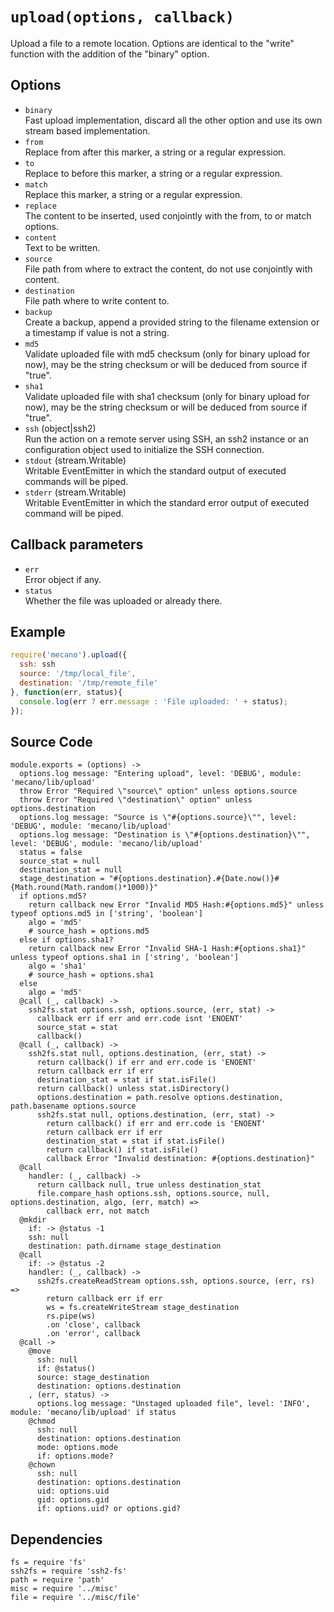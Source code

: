 
# `upload(options, callback)`

Upload a file to a remote location. Options are identical to the "write"
function with the addition of the "binary" option.

## Options

*   `binary`   
    Fast upload implementation, discard all the other option and use its own
    stream based implementation.   
*   `from`   
    Replace from after this marker, a string or a regular expression.   
*   `to`   
    Replace to before this marker, a string or a regular expression.   
*   `match`   
    Replace this marker, a string or a regular expression.   
*   `replace`   
    The content to be inserted, used conjointly with the from, to or match
    options.   
*   `content`   
    Text to be written.   
*   `source`   
    File path from where to extract the content, do not use conjointly with
    content.   
*   `destination`   
    File path where to write content to.   
*   `backup`   
    Create a backup, append a provided string to the filename extension or a
    timestamp if value is not a string.   
*   `md5`   
    Validate uploaded file with md5 checksum (only for binary upload for now),
    may be the string checksum or will be deduced from source if "true".   
*   `sha1`   
    Validate uploaded file with sha1 checksum (only for binary upload for now),
    may be the string checksum or will be deduced from source if "true".   
*   `ssh` (object|ssh2)   
    Run the action on a remote server using SSH, an ssh2 instance or an
    configuration object used to initialize the SSH connection.   
*   `stdout` (stream.Writable)   
    Writable EventEmitter in which the standard output of executed commands will
    be piped.   
*   `stderr` (stream.Writable)   
    Writable EventEmitter in which the standard error output of executed command
    will be piped.   

## Callback parameters

*   `err`   
    Error object if any.   
*   `status`   
    Whether the file was uploaded or already there.   

## Example

```js
require('mecano').upload({
  ssh: ssh
  source: '/tmp/local_file',
  destination: '/tmp/remote_file'
}, function(err, status){
  console.log(err ? err.message : 'File uploaded: ' + status);
});
```

## Source Code

    module.exports = (options) ->
      options.log message: "Entering upload", level: 'DEBUG', module: 'mecano/lib/upload'
      throw Error "Required \"source\" option" unless options.source
      throw Error "Required \"destination\" option" unless options.destination
      options.log message: "Source is \"#{options.source}\"", level: 'DEBUG', module: 'mecano/lib/upload'
      options.log message: "Destination is \"#{options.destination}\"", level: 'DEBUG', module: 'mecano/lib/upload'
      status = false
      source_stat = null
      destination_stat = null
      stage_destination = "#{options.destination}.#{Date.now()}#{Math.round(Math.random()*1000)}"
      if options.md5?
        return callback new Error "Invalid MD5 Hash:#{options.md5}" unless typeof options.md5 in ['string', 'boolean']
        algo = 'md5'
        # source_hash = options.md5
      else if options.sha1?
        return callback new Error "Invalid SHA-1 Hash:#{options.sha1}" unless typeof options.sha1 in ['string', 'boolean']
        algo = 'sha1'
        # source_hash = options.sha1
      else
        algo = 'md5'
      @call (_, callback) ->
        ssh2fs.stat options.ssh, options.source, (err, stat) ->
          callback err if err and err.code isnt 'ENOENT'
          source_stat = stat
          callback()
      @call (_, callback) ->
        ssh2fs.stat null, options.destination, (err, stat) ->
          return callback() if err and err.code is 'ENOENT'
          return callback err if err
          destination_stat = stat if stat.isFile()
          return callback() unless stat.isDirectory()
          options.destination = path.resolve options.destination, path.basename options.source
          ssh2fs.stat null, options.destination, (err, stat) ->
            return callback() if err and err.code is 'ENOENT'
            return callback err if err
            destination_stat = stat if stat.isFile()
            return callback() if stat.isFile()
            callback Error "Invalid destination: #{options.destination}"
      @call
        handler: (_, callback) ->
          return callback null, true unless destination_stat
          file.compare_hash options.ssh, options.source, null, options.destination, algo, (err, match) =>
            callback err, not match
      @mkdir
        if: -> @status -1
        ssh: null
        destination: path.dirname stage_destination
      @call
        if: -> @status -2
        handler: (_, callback) ->
          ssh2fs.createReadStream options.ssh, options.source, (err, rs) =>
            return callback err if err
            ws = fs.createWriteStream stage_destination
            rs.pipe(ws)
            .on 'close', callback
            .on 'error', callback
      @call ->
        @move
          ssh: null
          if: @status()
          source: stage_destination
          destination: options.destination
        , (err, status) ->
          options.log message: "Unstaged uploaded file", level: 'INFO', module: 'mecano/lib/upload' if status
        @chmod
          ssh: null
          destination: options.destination
          mode: options.mode
          if: options.mode?
        @chown
          ssh: null
          destination: options.destination
          uid: options.uid
          gid: options.gid
          if: options.uid? or options.gid?

## Dependencies

    fs = require 'fs'
    ssh2fs = require 'ssh2-fs'
    path = require 'path'
    misc = require '../misc'
    file = require '../misc/file'
